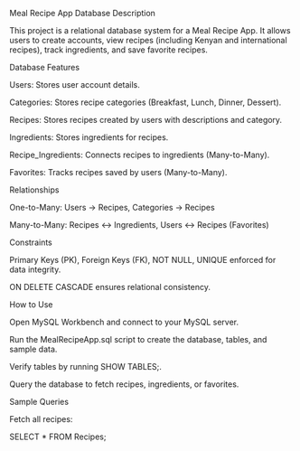Meal Recipe App Database
Description

This project is a relational database system for a Meal Recipe App. It allows users to create accounts, view recipes (including Kenyan and international recipes), track ingredients, and save favorite recipes.

Database Features

Users: Stores user account details.

Categories: Stores recipe categories (Breakfast, Lunch, Dinner, Dessert).

Recipes: Stores recipes created by users with descriptions and category.

Ingredients: Stores ingredients for recipes.

Recipe_Ingredients: Connects recipes to ingredients (Many-to-Many).

Favorites: Tracks recipes saved by users (Many-to-Many).

Relationships

One-to-Many: Users → Recipes, Categories → Recipes

Many-to-Many: Recipes ↔ Ingredients, Users ↔ Recipes (Favorites)

Constraints

Primary Keys (PK), Foreign Keys (FK), NOT NULL, UNIQUE enforced for data integrity.

ON DELETE CASCADE ensures relational consistency.

How to Use

Open MySQL Workbench and connect to your MySQL server.

Run the MealRecipeApp.sql script to create the database, tables, and sample data.

Verify tables by running SHOW TABLES;.

Query the database to fetch recipes, ingredients, or favorites.


Sample Queries

Fetch all recipes:

SELECT * FROM Recipes;